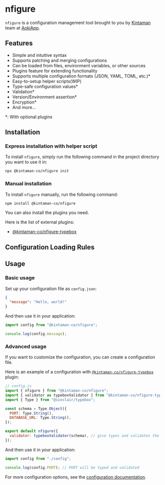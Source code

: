 # nfigure

`nfigure` is a configuration management tool brought to you by [Kintaman](https://kintaman.co) team at [AokiApp](https://aoki.app).

## Features

- Simple and intuitive syntax
- Supports patching and merging configurations
- Can be loaded from files, environment variables, or other sources
- Plugins feature for extending functionality
- Supports multiple configuration formats (JSON, YAML, TOML, etc.)\*
- Easy-to-setup helper scripts(WIP)
- Type-safe configuration values\*
- Validation\*
- Version/Environment assertion\*
- Encryption\*
- And more...

\*: With optional plugins

## Installation

### Express installation with helper script

To install `nfigure`, simply run the following command in the project directory you want to use it in:

```bash
npx @kintaman-co/nfigure init
```

### Manual installation

To install `nfigure` manually, run the following command:

```bash
npm install @kintaman-co/nfigure
```

You can also install the plugins you need.

Here is the list of external plugins:

- [@kintaman-co/nfigure-typebox](./packages/nfigure-typebox/README.md)

## Configuration Loading Rules

## Usage

### Basic usage

Set up your configuration file as `config.json`:

```json
{
  "message": "Hello, world!"
}
```

And then use it in your application:

```js
import config from "@kintaman-co/nfigure";

console.log(config.message);
```

### Advanced usage

If you want to customize the configuration, you can create a configuration file.

Here is an example of a configuration with [`@kintaman-co/nfigure-typebox`](./packages/nfigure-typebox/README.md) plugin:

```js
// config.js
import { nfigure } from "@kintaman-co/nfigure";
import { validator as typeboxValidator } from "@kintaman-co/nfigure-typebox";
import { Type } from "@sinclair/typebox";

const schema = Type.Object({
  PORT: Type.String(),
  DATABASE_URL: Type.String(),
});

export default nfigure({
  validator: typeboxValidator(schema), // give types and validates the configuration
});
```

And then use it in your application:

```js
import config from "./config";

console.log(config.PORT); // PORT will be typed and validated
```

For more configuration options, see the [configuration documentation](./docs/configuration.md).

